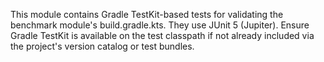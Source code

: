 This module contains Gradle TestKit-based tests for validating the benchmark module's
build.gradle.kts.
They use JUnit 5 (Jupiter). Ensure Gradle TestKit is available on the test classpath if not already
included
via the project's version catalog or test bundles.